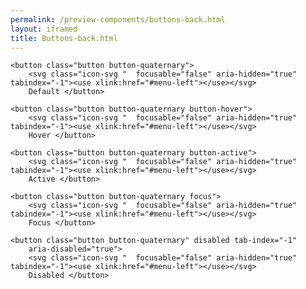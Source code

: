 ```yaml
--- 
permalink: /preview-components/buttons-back.html
layout: iframed 
title: Buttons-back.html
---
```

<div class="container py-8">

    <button class="button button-quaternary">
        <svg class="icon-svg "  focusable="false" aria-hidden="true" tabindex="-1"><use xlink:href="#menu-left"></use></svg>
        Default </button>

    <button class="button button-quaternary button-hover">
        <svg class="icon-svg "  focusable="false" aria-hidden="true" tabindex="-1"><use xlink:href="#menu-left"></use></svg>
        Hover </button>

    <button class="button button-quaternary button-active">
        <svg class="icon-svg "  focusable="false" aria-hidden="true" tabindex="-1"><use xlink:href="#menu-left"></use></svg>
        Active </button>

    <button class="button button-quaternary focus">
        <svg class="icon-svg "  focusable="false" aria-hidden="true" tabindex="-1"><use xlink:href="#menu-left"></use></svg>
        Focus </button>

    <button class="button button-quaternary" disabled tab-index="-1"
        aria-disabled="true">
        <svg class="icon-svg "  focusable="false" aria-hidden="true" tabindex="-1"><use xlink:href="#menu-left"></use></svg>
        Disabled </button>

</div>